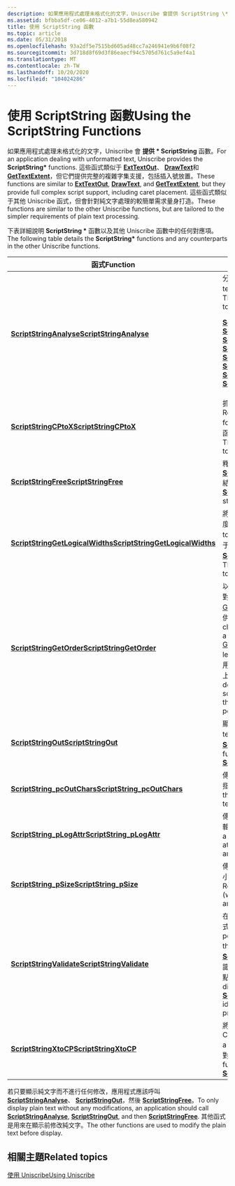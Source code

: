 ```yaml
---
description: 如果應用程式處理未格式化的文字，Uniscribe 會提供 ScriptString \* 函數。
ms.assetid: bfbba5df-ce06-4012-a7b1-55d8ea580942
title: 使用 ScriptString 函數
ms.topic: article
ms.date: 05/31/2018
ms.openlocfilehash: 93a2df5e7515bd605ad48cc7a246941e9b6f08f2
ms.sourcegitcommit: 3d718d8f69d3f86eaecf94c5705d761c5a9ef4a1
ms.translationtype: MT
ms.contentlocale: zh-TW
ms.lasthandoff: 10/20/2020
ms.locfileid: "104024286"
---
```

# <a name="using-the-scriptstring-functions"></a><span data-ttu-id="c9049-103">使用 ScriptString 函數</span><span class="sxs-lookup"><span data-stu-id="c9049-103">Using the ScriptString Functions</span></span>

<span data-ttu-id="c9049-104">如果應用程式處理未格式化的文字，Uniscribe 會 **提供 \* ScriptString** 函數。</span><span class="sxs-lookup"><span data-stu-id="c9049-104">For an application dealing with unformatted text, Uniscribe provides the **ScriptString\*** functions.</span></span> <span data-ttu-id="c9049-105">這些函式類似于 [**ExtTextOut**](/windows/win32/api/wingdi/nf-wingdi-exttextouta)、 [**DrawText**](/windows/win32/api/winuser/nf-winuser-drawtext)和 [**GetTextExtent**](/cpp/mfc/reference/cdc-class#gettextextent)，但它們提供完整的複雜字集支援，包括插入號放置。</span><span class="sxs-lookup"><span data-stu-id="c9049-105">These functions are similar to [**ExtTextOut**](/windows/win32/api/wingdi/nf-wingdi-exttextouta), [**DrawText**](/windows/win32/api/winuser/nf-winuser-drawtext), and [**GetTextExtent**](/cpp/mfc/reference/cdc-class#gettextextent), but they provide full complex script support, including caret placement.</span></span> <span data-ttu-id="c9049-106">這些函式類似于其他 Uniscribe 函式，但會針對純文字處理的較簡單需求量身打造。</span><span class="sxs-lookup"><span data-stu-id="c9049-106">These functions are similar to the other Uniscribe functions, but are tailored to the simpler requirements of plain text processing.</span></span>

<span data-ttu-id="c9049-107">下表詳細說明 **ScriptString \*** 函數以及其他 Uniscribe 函數中的任何對應項。</span><span class="sxs-lookup"><span data-stu-id="c9049-107">The following table details the **ScriptString\*** functions and any counterparts in the other Uniscribe functions.</span></span>



<table>
<thead>
<tr class="header">
<th><span data-ttu-id="c9049-108">函式</span><span class="sxs-lookup"><span data-stu-id="c9049-108">Function</span></span></th>
<th><span data-ttu-id="c9049-109">描述</span><span class="sxs-lookup"><span data-stu-id="c9049-109">Description</span></span></th>
</tr>
</thead>
<tbody>
<tr class="odd">
<td><span data-ttu-id="c9049-110"><a href="/windows/desktop/api/Usp10/nf-usp10-scriptstringanalyse"><strong>ScriptStringAnalyse</strong></a></span><span class="sxs-lookup"><span data-stu-id="c9049-110"><a href="/windows/desktop/api/Usp10/nf-usp10-scriptstringanalyse"><strong>ScriptStringAnalyse</strong></a></span></span></td>
<td><span data-ttu-id="c9049-111">分析純文字。</span><span class="sxs-lookup"><span data-stu-id="c9049-111">Analyzes plain text.</span></span> <span data-ttu-id="c9049-112">此函式對應至下列函式：</span><span class="sxs-lookup"><span data-stu-id="c9049-112">This function corresponds to the following functions:</span></span><br/> <dl><span data-ttu-id="c9049-113"><a href="/windows/desktop/api/Usp10/nf-usp10-scriptitemize"><strong>ScriptItemize</strong></a></span><span class="sxs-lookup"><span data-stu-id="c9049-113"><a href="/windows/desktop/api/Usp10/nf-usp10-scriptitemize"><strong>ScriptItemize</strong></a></span></span><br /><span data-ttu-id="c9049-114">
<a href="/windows/desktop/api/Usp10/nf-usp10-scriptshape"><strong>ScriptShape</strong></a></span><span class="sxs-lookup"><span data-stu-id="c9049-114">
<a href="/windows/desktop/api/Usp10/nf-usp10-scriptshape"><strong>ScriptShape</strong></a></span></span><br /><span data-ttu-id="c9049-115">
<a href="/windows/desktop/api/Usp10/nf-usp10-scriptplace"><strong>ScriptPlace</strong></a></span><span class="sxs-lookup"><span data-stu-id="c9049-115">
<a href="/windows/desktop/api/Usp10/nf-usp10-scriptplace"><strong>ScriptPlace</strong></a></span></span><br /><span data-ttu-id="c9049-116">
<a href="/windows/desktop/api/Usp10/nf-usp10-scriptbreak"><strong>ScriptBreak</strong></a></span><span class="sxs-lookup"><span data-stu-id="c9049-116">
<a href="/windows/desktop/api/Usp10/nf-usp10-scriptbreak"><strong>ScriptBreak</strong></a></span></span><br /><span data-ttu-id="c9049-117">
<a href="/windows/desktop/api/Usp10/nf-usp10-scriptgetcmap"><strong>ScriptGetCMap</strong></a></span><span class="sxs-lookup"><span data-stu-id="c9049-117">
<a href="/windows/desktop/api/Usp10/nf-usp10-scriptgetcmap"><strong>ScriptGetCMap</strong></a></span></span><br /><span data-ttu-id="c9049-118">
<a href="/windows/desktop/api/Usp10/nf-usp10-scriptjustify"><strong>ScriptJustify</strong></a></span><span class="sxs-lookup"><span data-stu-id="c9049-118">
<a href="/windows/desktop/api/Usp10/nf-usp10-scriptjustify"><strong>ScriptJustify</strong></a></span></span><br /><span data-ttu-id="c9049-119">
<a href="/windows/desktop/api/Usp10/nf-usp10-scriptlayout"><strong>ScriptLayout</strong></a></span><span class="sxs-lookup"><span data-stu-id="c9049-119">
<a href="/windows/desktop/api/Usp10/nf-usp10-scriptlayout"><strong>ScriptLayout</strong></a></span></span><br />
</dl></td>
</tr>
<tr class="even">
<td><span data-ttu-id="c9049-120"><a href="/windows/desktop/api/Usp10/nf-usp10-scriptstringcptox"><strong>ScriptStringCPtoX</strong></a></span><span class="sxs-lookup"><span data-stu-id="c9049-120"><a href="/windows/desktop/api/Usp10/nf-usp10-scriptstringcptox"><strong>ScriptStringCPtoX</strong></a></span></span></td>
<td><span data-ttu-id="c9049-121">抓取字元位置的 x 座標。</span><span class="sxs-lookup"><span data-stu-id="c9049-121">Retrieves the x coordinate for a character position.</span></span> <span data-ttu-id="c9049-122">此函式對應于 <a href="/windows/desktop/api/Usp10/nf-usp10-scriptcptox"><strong>ScriptCPtoX</strong></a>。</span><span class="sxs-lookup"><span data-stu-id="c9049-122">This function corresponds to <a href="/windows/desktop/api/Usp10/nf-usp10-scriptcptox"><strong>ScriptCPtoX</strong></a>.</span></span></td>
</tr>
<tr class="odd">
<td><span data-ttu-id="c9049-123"><a href="/windows/desktop/api/Usp10/nf-usp10-scriptstringfree"><strong>ScriptStringFree</strong></a></span><span class="sxs-lookup"><span data-stu-id="c9049-123"><a href="/windows/desktop/api/Usp10/nf-usp10-scriptstringfree"><strong>ScriptStringFree</strong></a></span></span></td>
<td><span data-ttu-id="c9049-124">釋出 <a href="script-string-analysis.md"><strong>SCRIPT_STRING_ANALYSIS</strong></a> 結構。</span><span class="sxs-lookup"><span data-stu-id="c9049-124">Frees a <a href="script-string-analysis.md"><strong>SCRIPT_STRING_ANALYSIS</strong></a> structure.</span></span></td>
</tr>
<tr class="even">
<td><span data-ttu-id="c9049-125"><a href="/windows/desktop/api/Usp10/nf-usp10-scriptstringgetlogicalwidths"><strong>ScriptStringGetLogicalWidths</strong></a></span><span class="sxs-lookup"><span data-stu-id="c9049-125"><a href="/windows/desktop/api/Usp10/nf-usp10-scriptstringgetlogicalwidths"><strong>ScriptStringGetLogicalWidths</strong></a></span></span></td>
<td><span data-ttu-id="c9049-126">將視覺效果寬度轉換成邏輯寬度。</span><span class="sxs-lookup"><span data-stu-id="c9049-126">Converts visual widths to logical widths.</span></span> <span data-ttu-id="c9049-127">此函式對應于 <a href="/windows/desktop/api/Usp10/nf-usp10-scriptgetlogicalwidths"><strong>ScriptGetLogicalWidths</strong></a>。</span><span class="sxs-lookup"><span data-stu-id="c9049-127">This function corresponds to <a href="/windows/desktop/api/Usp10/nf-usp10-scriptgetlogicalwidths"><strong>ScriptGetLogicalWidths</strong></a>.</span></span></td>
</tr>
<tr class="odd">
<td><span data-ttu-id="c9049-128"><a href="/windows/desktop/api/Usp10/nf-usp10-scriptstringgetorder"><strong>ScriptStringGetOrder</strong></a></span><span class="sxs-lookup"><span data-stu-id="c9049-128"><a href="/windows/desktop/api/Usp10/nf-usp10-scriptstringgetorder"><strong>ScriptStringGetOrder</strong></a></span></span></td>
<td><span data-ttu-id="c9049-129">以類似的方式將字元圖像位置對應至 <a href="/windows/desktop/api/wingdi/nf-wingdi-getcharacterplacementa">GetCharacterPlacement</a>，僅供舊版使用。</span><span class="sxs-lookup"><span data-stu-id="c9049-129">Maps character glyph positions in a similar way to <a href="/windows/desktop/api/wingdi/nf-wingdi-getcharacterplacementa">GetCharacterPlacement</a>, for legacy use only.</span></span> <span data-ttu-id="c9049-130">此函式不適用於每個程式碼點產生一個以上圖像的腳本。</span><span class="sxs-lookup"><span data-stu-id="c9049-130">This function does not work well with scripts that generate more than one glyph per code point.</span></span></td>
</tr>
<tr class="even">
<td><span data-ttu-id="c9049-131"><a href="/windows/desktop/api/Usp10/nf-usp10-scriptstringout"><strong>ScriptStringOut</strong></a></span><span class="sxs-lookup"><span data-stu-id="c9049-131"><a href="/windows/desktop/api/Usp10/nf-usp10-scriptstringout"><strong>ScriptStringOut</strong></a></span></span></td>
<td><span data-ttu-id="c9049-132">顯示純文字。</span><span class="sxs-lookup"><span data-stu-id="c9049-132">Displays plain text.</span></span> <span data-ttu-id="c9049-133">此函式對應于 <a href="/windows/desktop/api/Usp10/nf-usp10-scripttextout"><strong>ScriptTextOut</strong></a>。</span><span class="sxs-lookup"><span data-stu-id="c9049-133">This function corresponds to <a href="/windows/desktop/api/Usp10/nf-usp10-scripttextout"><strong>ScriptTextOut</strong></a>.</span></span></td>
</tr>
<tr class="odd">
<td><span data-ttu-id="c9049-134"><a href="/windows/desktop/api/Usp10/nf-usp10-scriptstring_pcoutchars"><strong>ScriptString_pcOutChars</strong></a></span><span class="sxs-lookup"><span data-stu-id="c9049-134"><a href="/windows/desktop/api/Usp10/nf-usp10-scriptstring_pcoutchars"><strong>ScriptString_pcOutChars</strong></a></span></span></td>
<td><span data-ttu-id="c9049-135">傳回裁剪的純文字字串長度的指標。</span><span class="sxs-lookup"><span data-stu-id="c9049-135">Returns a pointer to the length of a clipped plain text string.</span></span></td>
</tr>
<tr class="even">
<td><span data-ttu-id="c9049-136"><a href="/windows/desktop/api/Usp10/nf-usp10-scriptstring_plogattr"><strong>ScriptString_pLogAttr</strong></a></span><span class="sxs-lookup"><span data-stu-id="c9049-136"><a href="/windows/desktop/api/Usp10/nf-usp10-scriptstring_plogattr"><strong>ScriptString_pLogAttr</strong></a></span></span></td>
<td><span data-ttu-id="c9049-137">傳回已分析之純文字字串的邏輯屬性緩衝區指標。</span><span class="sxs-lookup"><span data-stu-id="c9049-137">Returns a pointer to the logical attributes buffer for an analyzed plain text string.</span></span></td>
</tr>
<tr class="odd">
<td><span data-ttu-id="c9049-138"><a href="/windows/desktop/api/Usp10/nf-usp10-scriptstring_psize"><strong>ScriptString_pSize</strong></a></span><span class="sxs-lookup"><span data-stu-id="c9049-138"><a href="/windows/desktop/api/Usp10/nf-usp10-scriptstring_psize"><strong>ScriptString_pSize</strong></a></span></span></td>
<td><span data-ttu-id="c9049-139">傳回已分析之純文字字串的大小 (寬度和高度) 的指標。</span><span class="sxs-lookup"><span data-stu-id="c9049-139">Returns a pointer to the size (width and height) for an analyzed plain text string.</span></span></td>
</tr>
<tr class="even">
<td><span data-ttu-id="c9049-140"><a href="/windows/desktop/api/Usp10/nf-usp10-scriptstringvalidate"><strong>ScriptStringValidate</strong></a></span><span class="sxs-lookup"><span data-stu-id="c9049-140"><a href="/windows/desktop/api/Usp10/nf-usp10-scriptstringvalidate"><strong>ScriptStringValidate</strong></a></span></span></td>
<td><span data-ttu-id="c9049-141">在指定的腳本中識別不正確程式碼點序列。</span><span class="sxs-lookup"><span data-stu-id="c9049-141">Identifies code point sequences not valid in the given script.</span></span> <span data-ttu-id="c9049-142">這個函式與 <a href="/windows/desktop/api/Usp10/nf-usp10-scriptgetcmap"><strong>ScriptGetCMap</strong></a>不同，它會識別字型中不存在的程式碼點。</span><span class="sxs-lookup"><span data-stu-id="c9049-142">This function is different from <a href="/windows/desktop/api/Usp10/nf-usp10-scriptgetcmap"><strong>ScriptGetCMap</strong></a>, which identifies code points not present in a font.</span></span></td>
</tr>
<tr class="odd">
<td><span data-ttu-id="c9049-143"><a href="/windows/desktop/api/Usp10/nf-usp10-scriptstringxtocp"><strong>ScriptStringXtoCP</strong></a></span><span class="sxs-lookup"><span data-stu-id="c9049-143"><a href="/windows/desktop/api/Usp10/nf-usp10-scriptstringxtocp"><strong>ScriptStringXtoCP</strong></a></span></span></td>
<td><span data-ttu-id="c9049-144">將 x 座標轉換成字元位置。</span><span class="sxs-lookup"><span data-stu-id="c9049-144">Converts an x coordinate to a character position.</span></span> <span data-ttu-id="c9049-145">此函式對應于 <a href="/windows/desktop/api/Usp10/nf-usp10-scriptxtocp"><strong>ScriptXtoCP</strong></a>。</span><span class="sxs-lookup"><span data-stu-id="c9049-145">This function corresponds to <a href="/windows/desktop/api/Usp10/nf-usp10-scriptxtocp"><strong>ScriptXtoCP</strong></a>.</span></span></td>
</tr>
</tbody>
</table>

<span data-ttu-id="c9049-146">若只要顯示純文字而不進行任何修改，應用程式應該呼叫 [**ScriptStringAnalyse**](/windows/desktop/api/Usp10/nf-usp10-scriptstringanalyse)、 [**ScriptStringOut**](/windows/desktop/api/Usp10/nf-usp10-scriptstringout)，然後 [**ScriptStringFree**](/windows/desktop/api/Usp10/nf-usp10-scriptstringfree)。</span><span class="sxs-lookup"><span data-stu-id="c9049-146">To only display plain text without any modifications, an application should call [**ScriptStringAnalyse**](/windows/desktop/api/Usp10/nf-usp10-scriptstringanalyse), [**ScriptStringOut**](/windows/desktop/api/Usp10/nf-usp10-scriptstringout), and then [**ScriptStringFree**](/windows/desktop/api/Usp10/nf-usp10-scriptstringfree).</span></span> <span data-ttu-id="c9049-147">其他函式是用來在顯示前修改純文字。</span><span class="sxs-lookup"><span data-stu-id="c9049-147">The other functions are used to modify the plain text before display.</span></span>

## <a name="related-topics"></a><span data-ttu-id="c9049-148">相關主題</span><span class="sxs-lookup"><span data-stu-id="c9049-148">Related topics</span></span>

<dl> <dt>

[<span data-ttu-id="c9049-149">使用 Uniscribe</span><span class="sxs-lookup"><span data-stu-id="c9049-149">Using Uniscribe</span></span>](using-uniscribe.md)
</dt> </dl>

 

 
